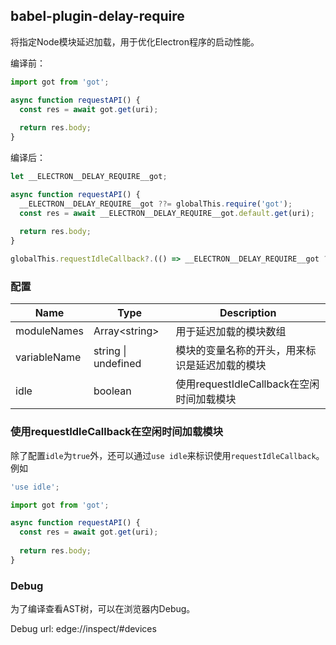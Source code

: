 ## babel-plugin-delay-require

将指定Node模块延迟加载，用于优化Electron程序的启动性能。   

编译前：

```javascript
import got from 'got';

async function requestAPI() {
  const res = await got.get(uri);
  
  return res.body;
}
```

编译后：

```javascript
let __ELECTRON__DELAY_REQUIRE__got;

async function requestAPI() {
  __ELECTRON__DELAY_REQUIRE__got ??= globalThis.require('got');
  const res = await __ELECTRON__DELAY_REQUIRE__got.default.get(uri);
  
  return res.body;
}

globalThis.requestIdleCallback?.(() => __ELECTRON__DELAY_REQUIRE__got ??= global.require('got'));
```

### 配置

| Name         | Type                    | Description                     |
|--------------|-------------------------|---------------------------------|
| moduleNames  | Array&lt;string&gt;     | 用于延迟加载的模块数组                     |
| variableName | string &#124; undefined | 模块的变量名称的开头，用来标识是延迟加载的模块         |
| idle         | boolean                 | 使用requestIdleCallback在空闲时间加载模块  |

### 使用requestIdleCallback在空闲时间加载模块

除了配置`idle`为`true`外，还可以通过`use idle`来标识使用`requestIdleCallback`。例如

```javascript
'use idle';

import got from 'got';

async function requestAPI() {
  const res = await got.get(uri);
  
  return res.body;
}
```

### Debug

为了编译查看AST树，可以在浏览器内Debug。   

Debug url: edge://inspect/#devices